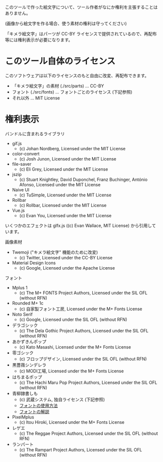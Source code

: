 このツールで作った絵文字について、ツール作者がなにか権利を主張することはありません。

(画像から絵文字を作る場合、使う素材の権利は守ってください)

「キメラ絵文字」はパーツが CC-BY ライセンスで提供されているので、再配布等には権利表示が必要になります。

# このツール自体のライセンス

このソフトウェアは以下のライセンスのもと自由に改変、再配布できます。

- 「キメラ絵文字」の素材 (./src/parts) ... CC-BY
- フォント (./src/fonts) ... フォントごとのライセンス (下記参照)
- それ以外 ... MIT License

# 権利表示

バンドルに含まれるライブラリ
- gif.js
  - (c) Johan Nordberg, Licensed under the MIT License
- color-convert
  - (c) Josh Junon, Licensed under the MIT License
- file-saver
  - (c) Eli Grey, Licensed under the MIT License
- jszip
  - (c) Stuart Knightley, David Duponchel, Franz Buchinger, António Afonso, Licensed under the MIT License
- Naive UI
  - (c) TuSimple, Licensed under the MIT License
- Rollbar
  - (c) Rollbar, Licensed under the MIT License
- Vue.js
  - (c) Evan You, Licensed under the MIT License

いくつかのエフェクトは glfx.js ((c) Evan Wallace, MIT License) から引用しています。

画像素材
- Twemoji ("キメラ絵文字" 機能のために改変)
  - (c) Twitter, Licensed under the CC-BY License
- Material Design Icons
  - (c) Google, Licensed under the Apache License

フォント
- Mplus 1
  - (c) The M+ FONTS Project Authors, Licensed under the SIL OFL (without RFN)
- Rounded M+ 1c
  - (c) 自家製フォント工房, Licensed under the M+ Fonts License
- Noto Serif
  - (c) Google, Licensed under the SIL OFL (without RFN)
- デラゴシック
  - (c) The Dela Gothic Project Authors, Licensed under the SIL OFL (without RFN)
- あかずきんポップ
  - (c) Kato Masashi, Licensed under the M+ Fonts License
- 零ゴシック
  - (c) フロップデザイン, Licensed under the SIL OFL (without RFN)
- 黒薔薇シンデレラ
  - (c) MODI工場, Licensed under the M+ Fonts License
- はちまるポップ
  - (c) The Hachi Maru Pop Project Authors, Licensed under the SIL OFL (without RFN)
- 青柳隷書しも
  - (c) 武蔵システム, 独自ライセンス (下記参照)
  - [フォントの使用方法](https://github.com/zk-phi/MEGAMOJI/blob/master/resources/SIMO/readme.txt)
  - [フォントの解説](https://github.com/zk-phi/MEGAMOJI/blob/master/resources/SIMO/description.pdf)
- PixelMplus
  - (c) Itou Hiroki, Licensed under the M+ Fonts License
- レゲエ
  - (c) The Reggae Project Authors, Licensed under the SIL OFL (without RFN)
- ランパート
  - (c) The Rampart Project Authors, Licensed under the SIL OFL (without RFN)
